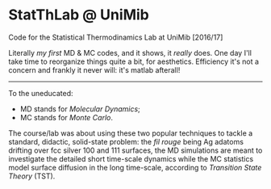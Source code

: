 # StatThLab @ UniMib
Code for the Statistical Thermodinamics Lab at UniMib [2016/17]

Literally *my first* MD & MC codes, and it shows, it *really* does. One day I'll take time to reorganize things quite a bit, for aesthetics. Efficiency it's not a concern and frankly it never will: it's matlab afterall!

----------------------------------------------------

To the uneducated: 
- MD stands for *Molecular Dynamics*;
- MC stands for *Monte Carlo*.

The course/lab was about using these two popular techniques to tackle a standard, didactic, solid-state problem: the *fil rouge* being Ag adatoms drifting over fcc silver 100 and 111 surfaces, the MD simulations are meant to investigate the detailed short time-scale dynamics while the MC statistics model surface diffusion in the long time-scale, according to *Transition State Theory* (TST).
